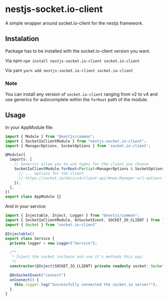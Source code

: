 # nestjs-socket.io-client
A simple wrapper around socket.io-client for the nestjs framework.

## Instalation
Package has to be installed with the socket.io-client version you want.

Via npm
`npm install nestjs-socket.io-client socket.io-client`

Via yarn
`yarn add nestjs-socket.io-client socket.io-client`

### Note
You can install any version of `socket.io-client` ranging from v2 to v4 and use generics for autocomplete within the `forRoot` path of the module.

## Usage

In your AppModule file:
```ts
import { Module } from "@nestjs/common";
import { SocketIoClientModule } from "nestjs-socket.io-client";
import { ManagerOptions, SocketOptions } from 'socket.io-client';

@Module({
  imports: [
    // Generics allow you to use types for the client you choose
    SocketIoClientModule.forRoot<Partial<ManagerOptions & SocketOptions>>({
      // ... options for the client
      // https://socket.io/docs/v4/client-api/#new-Manager-url-options
    }),
  ],
})
export class AppModule {}
```

And in your service:
```ts
import { Injectable, Inject, Logger } from "@nestjs/common";
import { SocketIoClientModule, OnSocketEvent, SOCKET_IO_CLIENT } from "nestjs-socket.io-client";
import { Socket } from "socket.io-client"

@Injectable()
export class Service {
  private logger = new Logger("Service");

  /**
   * Inject the socket instance and use it's methods this way:
   */ 
  constructor(@Inject(SOCKET_IO_CLIENT) private readonly socket: Socket) {}

  @OnSocketEvent("connect")
  onConnect() {
    this.logger.log("Successfully connected the socket.io server!");
  }
}
```
